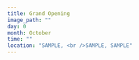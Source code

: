 ```yaml
---
title: Grand Opening
image_path: ""
day: 0
month: October
time: ""
location: "SAMPLE, <br />SAMPLE, SAMPLE"
---
```

